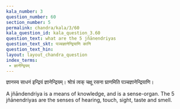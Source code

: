 ```yaml
---
kala_number: 3
question_number: 60
section_number: 5
permalink: chandra/kala/3/60
kala_question_id: kala_question_3.60
question_text: what are the 5 jñānendriyas
question_text_skt: पञ्चज्ञानेन्द्रियाणि कानि
question_text_hin: 
layout: layout_chandra_question
index_terms:
 - ज्ञानेन्द्रियम्
---
```


<!-- skt-start -->
ज्ञानस्य साधनं इन्द्रियं ज्ञानेन्द्रियम्।
श्रोत्रं त्वक् चक्षू रसना घ्राणमिति पञ्चज्ञानेन्द्रियाणि। 
<!-- skt-end -->

<!-- eng-start -->
A jñāndendriya is a means of knowledge, and is a sense-organ.
The 5 jñānendriyas are the senses of hearing, touch, sight, taste and smell.
<!-- eng-end -->
